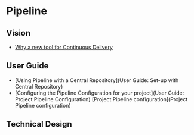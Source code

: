 # Pipeline

## Vision
- [Why a new tool for Continuous Delivery](Why-a-new-tool-for-Continuous-Delivery)

## User Guide
- [Using Pipeline with a Central Repository](User Guide: Set-up with Central Repository)
- [Configuring the Pipeline Configuration for your project](User Guide: Project Pipeline Configuration)
[Project Pipeline configuration](Project Pipeline configuration)

## Technical Design